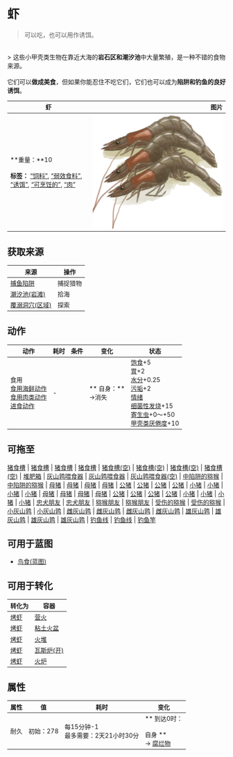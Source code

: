 # 虾  
> 可以吃，也可以用作诱饵。  
<br>  
> 这些小甲壳类生物在靠近大海的<b>岩石区和潮汐池</b>中大量繁殖，是一种不错的食物来源。<br><br>它们可以<b>做成美食</b>，但如果你能忍住不吃它们，它们也可以成为<b>陷阱和钓鱼的良好诱饵</b>。  
  
  虾  |   图片   
 ----  |  ----:   
 **重量：**10<br><br>**标签：**	[“饲料”](tag_Feed.md), [“弱效食料”](tag_FeedWeak.md), [“诱饵”](tag_Bait.md), [“可烹饪的”](tag_Cookable.md), [“肉”](tag_Meat.md)  |  <img decoding="async" src="Sprite/Prawns.png" href="a.md" style="max-width:300px;max-height:300px;">   
  
## 获取来源  
来源  |  操作  
----  |  ----  
[捕鱼陷阱](FishTrapDeployed.md)  |  捕捉猎物  
[潮汐池(岩滩)](TidePool.md)  |  拾海  
[覆溺洞穴(区域)](FloodedChamber.md)  |  探索  
## 动作  
动作  |  耗时  |  条件  |  变化  |  状态  
----  |  ----  |  ----  |  ----  |  ----  
食用<br>[食用海鲜动作](ShellfishAction.md)<br>[食用肉类动作](CarnivorousAction.md)<br>[进食动作](EatingAction.md)  |  -  |    |  ** 自身：**<br>→消失  |  [饱食](Satiation.md)+5<br>[胃](Stomach.md)+2<br>[水分](Hydration.md)+0.25<br>[污垢](Filth.md)+2<br>[情绪](Morale.md)<br>[细菌性发烧](BacteriaFever.md)+15<br>[寄生虫](Parasites.md)+0～+50<br>[甲壳类<nobr>厌倦度</nobr>](SaturationCrustaceans.md)+10  
## 可拖至  
[猪食槽](BoarFeeder.md) | [猪食槽](BoarFeeder.md) | [猪食槽](BoarFeeder.md) | [猪食槽](BoarFeeder.md) | [猪食槽(空)](BoarFeederEmpty.md) | [猪食槽(空)](BoarFeederEmpty.md) | [猪食槽(空)](BoarFeederEmpty.md) | [猪食槽(空)](BoarFeederEmpty.md) | [堆肥箱](CompostBin.md) | [灰山鹑喂食器](PartridgeFeeder.md) | [灰山鹑喂食器](PartridgeFeeder.md) | [灰山鹑喂食器(空)](PartridgeFeederEmpty.md) | [中陷阱的猕猴](CageTrapMacaque.md) | [中陷阱的猕猴](CageTrapMacaque.md) | [母猪](BoarEnclosureFemale.md) | [母猪](BoarEnclosureFemale.md) | [母猪](BoarEnclosureFemale.md) | [母猪](BoarEnclosureFemale.md) | [公猪](BoarEnclosureMale.md) | [公猪](BoarEnclosureMale.md) | [公猪](BoarEnclosureMale.md) | [公猪](BoarEnclosureMale.md) | [小猪](BoarEnclosurePiglet.md) | [小猪](BoarEnclosurePiglet.md) | [小猪](BoarEnclosurePiglet.md) | [小猪](BoarEnclosurePiglet.md) | [母猪](BoarTiedFemale.md) | [母猪](BoarTiedFemale.md) | [母猪](BoarTiedFemale.md) | [母猪](BoarTiedFemale.md) | [公猪](BoarTiedMale.md) | [公猪](BoarTiedMale.md) | [公猪](BoarTiedMale.md) | [公猪](BoarTiedMale.md) | [小猪](BoarTiedPiglet.md) | [小猪](BoarTiedPiglet.md) | [小猪](BoarTiedPiglet.md) | [小猪](BoarTiedPiglet.md) | [忠犬朋友](DogFriend.md) | [忠犬朋友](DogFriend.md) | [猕猴朋友](MacaqueFriend.md) | [猕猴朋友](MacaqueFriend.md) | [受伤的猕猴](MacaqueWounded.md) | [受伤的猕猴](MacaqueWounded.md) | [小灰山鹑](PartridgeChick.md) | [小灰山鹑](PartridgeChick.md) | [雌灰山鹑](PartridgeFemaleEnclosure.md) | [雌灰山鹑](PartridgeFemaleEnclosure.md) | [雌灰山鹑](PartridgeFemaleLive.md) | [雌灰山鹑](PartridgeFemaleLive.md) | [雄灰山鹑](PartridgeMaleEnclosure.md) | [雄灰山鹑](PartridgeMaleEnclosure.md) | [雄灰山鹑](PartridgeMaleLive.md) | [雄灰山鹑](PartridgeMaleLive.md) | [钓鱼线](FishingLine.md) | [钓鱼线](FishingLineRustic.md) | [钓鱼竿](FishingRod.md)  
## 可用于蓝图  
- [鸟食(蓝图)](Bp_FeedBird.md)  
  
  
## 可用于转化  
转化为  |  容器  
----  |  ----  
[烤虾](PrawnsCooked.md)  |  [营火](Campfire.md)  
[烤虾](PrawnsCooked.md)  |  [粘土火盆](ClayFirePit.md)  
[烤虾](PrawnsCooked.md)  |  [火堆](Fire.md)  
[烤虾](PrawnsCooked.md)  |  [瓦斯炉(开)](GasCookerOn.md)  
[烤虾](PrawnsCooked.md)  |  [火炉](Stove.md)  
## 属性   
属性  |  值  |  耗时  |  变化  
----  |  ----  |  ----  |  ----  
耐久  |  初始：278  |  每15分钟-1<br>最多需要：2天21小时30分  |  ** 到达0时： **<br><br>** 自身 **<br>→ [腐烂物](RottenRemains.md)  


<script>document.title="虾 - 卡牌生存百科 Card Survival Wiki";</script>